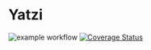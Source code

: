 # Yatzi
![example workflow](https://github.com/freebattie/Yatzi/actions/workflows/maven.yml/badge.svg)
[![Coverage Status](https://coveralls.io/repos/github/freebattie/Yatzi/badge.svg?branch=main&kill_cache=1)](https://coveralls.io/github/freebattie/Yatzi?branch=main)